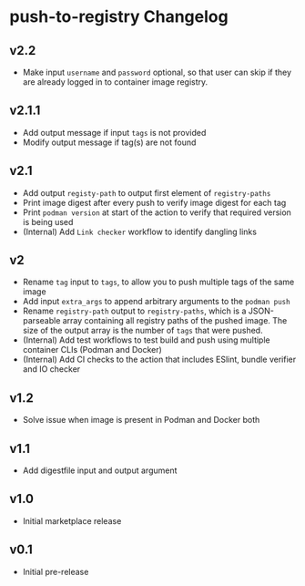 # push-to-registry Changelog

## v2.2
- Make input `username` and `password` optional, so that user can skip if they are already logged in to container image registry.   

## v2.1.1
- Add output message if input `tags` is not provided
- Modify output message if tag(s) are not found

## v2.1
- Add output `registy-path` to output first element of `registry-paths`
- Print image digest after every push to verify image digest for each tag
- Print `podman version` at start of the action to verify that required version is being used
- (Internal) Add `Link checker` workflow to identify dangling links

## v2
- Rename `tag` input to `tags`, to allow you to push multiple tags of the same image
- Add input `extra_args` to append arbitrary arguments to the `podman push`
- Rename `registry-path` output to `registry-paths`, which is a JSON-parseable array containing all registry paths of the pushed image. The size of the output array is the number of `tags` that were pushed.
- (Internal) Add test workflows to test build and push using multiple container CLIs (Podman and Docker)
- (Internal) Add CI checks to the action that includes ESlint, bundle verifier and IO checker

## v1.2
- Solve issue when image is present in Podman and Docker both

## v1.1
- Add digestfile input and output argument

## v1.0
- Initial marketplace release

## v0.1
- Initial pre-release
